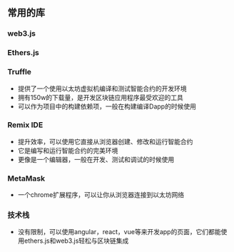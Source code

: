 ## 常用的库

### web3.js

### Ethers.js

### Truffle
- 提供了一个使用以太坊虚拟机编译和测试智能合约的开发环境
- 拥有150w的下载量，是开发区块链应用程序最受欢迎的工具
- 可以作为项目中的构建依赖项，一般在构建编译Dapp的时候使用

### Remix IDE
- 提升效率，可以使用它直接从浏览器创建、修改和运行智能合约
- 它是编写和运行智能合约的完美环境
- 更像是一个编辑器，一般在开发、测试和调试的时候使用

### MetaMask
- 一个chrome扩展程序，可以让你从浏览器连接到以太坊网络

### 技术栈
- 没有限制，可以使用angular，react，vue等来开发app的页面，它们都能使用ethers.js和web3.js轻松与区块链集成
